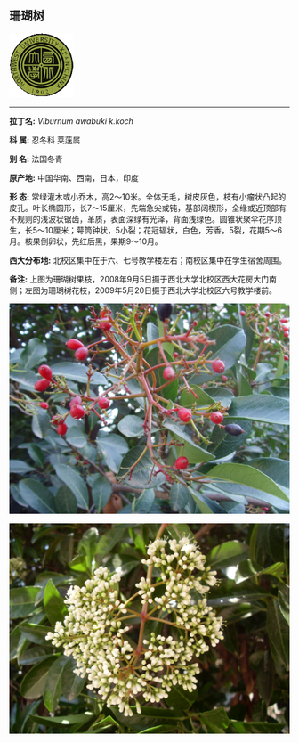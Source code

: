 ## 珊瑚树

![西北大学校园网络植物志](JPG/nwu.gif)

---

**拉丁名:**  _Viburnum awabuki k.koch_

**科 属:** 忍冬科 荚蒾属

**别 名:** 法国冬青

**原产地:** 中国华南、西南，日本，印度

**形  态:** 常绿灌木或小乔木，高2～10米。全体无毛，树皮灰色，枝有小瘤状凸起的皮孔。叶长椭圆形，长7～15厘米，先端急尖或钝，基部阔楔形，全缘或近顶部有不规则的浅波状锯齿，革质，表面深绿有光泽，背面浅绿色。圆锥状聚伞花序顶生，长5～10厘米；萼筒钟状，5小裂；花冠辐状，白色，芳香，5裂，花期5～6月。核果倒卵状，先红后黑，果期9～10月。　　　　

**西大分布地:** 北校区集中在于六、七号教学楼左右；南校区集中在学生宿舍周围。　

**备注:** 上图为珊瑚树果枝，2008年9月5日摄于西北大学北校区西大花房大门南侧；左图为珊瑚树花枝，2009年5月20日摄于西北大学北校区六号教学楼前。

![珊瑚树](JPG/珊瑚树.JPG) 

![珊瑚树](JPG/珊瑚树花.JPG) 

